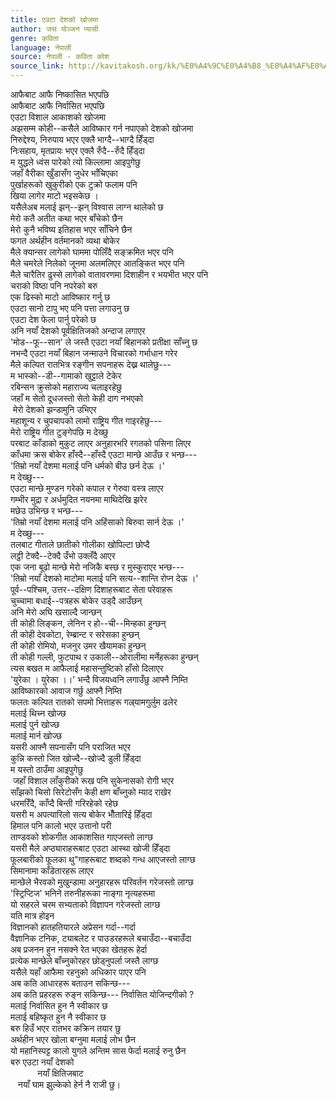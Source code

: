 ```yaml
---
title: एउटा देशको खोजमा
author: जस योञ्जन प्यासी
genre: कविता
language: नेपाली
source: नेपाली - कविता कोश
source_link: http://kavitakosh.org/kk/%E0%A4%9C%E0%A4%B8_%E0%A4%AF%E0%A5%8B%E0%A4%9E%E0%A5%8D%E0%A4%9C%E0%A4%A8_%E0%A4%AA%E0%A5%8D%E0%A4%AF%E0%A4%BE%E0%A4%B8%E0%A5%80
---
```


आफैबाट आफै निष्कासित भएपछि  
आफैबाट आफै निर्वासित भएपछि  
एउटा विशाल आकाशको खोजमा  
अझसम्म कोही--कसैले आविष्कार गर्न नपाएको देशको खोजमा  
निरुद्देश्य, निरुपाय भएर एक्लै भाग्दै--भाग्दै हिँड्दा  
निःसहाय, मृतप्रायः भएर एक्लै रुँदै--रुँदै हिँड्दा  
म युद्धले ध्वंस पारेको त्यो किल्लामा आइपुगेछु  
जहाँ वैरीका खुँडासँग जुधेर भाँचिएका  
पुर्खाहरूको खुकुरीको एक टुक्रो फलाम पनि  
खिया लागेर माटो भइसकेछ ।  
यसैलेअब मलाई झन्--झन् विश्वास लाग्न थालेको छ  
मेरो कतै अतीत कथा भएर बाँचेको छैन  
मेरो कुनै भविष्य इतिहास भएर साँचिने छैन  
फगत अर्थहीन वर्तमानको व्यथा बोकेर  
मैले क्यान्सर लागेको घाममा पोलिँदै सङ्क्रमित भएर पनि  
मैले चमरेले निलेको जूनमा अलमलिएर आतङ्कित भएर पनि  
मैले चारैतिर ढुस्से लागेको वातावरणमा दिशाहीन र भयभीत भएर पनि  
चराको विष्ठा पनि नपरेको बरु  
एक ढिस्को माटो आविष्कार गर्नु छ  
एउटा सानो टापु भए पनि पत्ता लगाउनु छ  
एउटा देश फेला पार्नु परेको छ  
अनि नयाँ देशको पूर्वक्षितिजको अन्दाज लगाएर  
'मोड--फू--सान' ले जस्तै एउटा नयाँ बिहानको प्रतीक्षा साँच्नु छ  
नभन्दै एउटा नयाँ बिहान जन्माउने विचारको गर्भाधान गरेर  
मैले कल्पित रातभित्र रङ्गीन सपनाहरू देख्न थालेछु---  
म भास्को--डी--गामाको खुट्टाले टेकेर  
रबिन्सन क्रुसोको महाराज्य चलाइरहेछु  
जहाँ म सेतो दूधजस्तो सेतो केही दाग नभएको  
 मेरो देशको झन्डामुनि उभिएर  
महाशून्य र चुपचापको लामो राष्ट्रिय गीत गाइरहेछु---  
मेरो राष्ट्रिय गीत टुङ्गेपछि म देख्छु  
परबाट काँडाको मुकुट लाएर अनुहारभरि रगतको पसिना लिएर  
काँधमा क्रस बोकेर हाँस्दै--हाँस्दै एउटा मान्छे आउँछ र भन्छ---  
'तिम्रो नयाँ देशमा मलाई पनि धर्मको बीउ छर्न देऊ ।'  
म देख्छु---  
एउटा मान्छे मुण्डन गरेको कपाल र गेरुवा वस्त्र लाएर  
गम्भीर मुद्रा र अर्धमुदित नयनमा माथिदेखि झरेर  
मछेउ उभिन्छ र भन्छ---  
'तिम्रो नयाँ देशमा मलाई पनि अहिंसाको बिरुवा सार्न देऊ ।'  
म देख्छु---  
तलबाट गीताले छातीको गोलीका खोपिल्टा छोप्दै  
लट्ठी टेक्दै--टेक्दै उँभो उक्लँदै आएर  
एक जना बूढो मान्छे मेरो नजिकै बस्छ र मुस्कुराएर भन्छ---  
'तिम्रो नयाँ देशको माटोमा मलाई पनि सत्य--शान्ति रोप्न देऊ ।'  
पूर्व--पश्चिम, उत्तर--दक्षिण दिशाहरूबाट सेता परेवाहरू  
चुच्चामा बधाई--पत्रहरू बोकेर उड्दै आउँछन्  
अनि मेरो अघि खसाल्दै जान्छन्  
ती कोही लिङ्कन, लेनिन र हो--ची--मिन्हका हुन्छन्  
ती कोही देवकोटा, रेम्ब्रान्ट र सरेसका हुन्छन्  
ती कोही रोमियो, मजनुर उमर खैयामका हुन्छन्  
ती कोही गल्ली, फुटपाथ र उकाली--ओरालीमा मर्नेहरूका हुन्छन्  
त्यस बखत म आफैलाई महासन्तुष्टिको हाँसो दिलाएर  
'युरेका । युरेका ।।' भन्दै विजयध्वनि लगाउँछु आफ्नै निम्ति  
आविष्कारको आवाज गर्छु आफ्नै निम्ति  
फलतः कल्पित रातको सपमो भित्ताहरू गल्र्यामगुर्लुम ढलेर  
मलाई थिच्न खोज्छ  
मलाई पुर्न खोज्छ  
मलाई मार्न खोज्छ  
यसरी आफ्नै सपनासँग पनि पराजित भएर  
कुन्नि कस्तो जित खोज्दै--खोज्दै डुली हिँड्दा  
म यस्तो ठाउँमा आइपुगेछु  
 जहाँ विशाल लाँकुरीको रूख पनि सुकेनासको रोगी भएर  
साँझको चिसो सिरेटोसँग केही क्षण बाँच्नुको म्याद राखेर  
धरमरिँदै, काँप्दै बिन्ती गरिरहेको रहेछ  
यसरी म अपत्यारिलो सत्य बोकेर भौँतारिई हिँड्दा  
हिमाल पनि कालो भएर उत्तानो परी  
ताण्डवको शोकगीत आकाशसित गाएजस्तो लाग्छ  
यसरी मैले अप्ठ्याराहरूबाट एउटा आस्था खोजी हिँड्दा  
फूलबारीको फूलका थु"गाहरूबाट शब्दको गन्ध आएजस्तो लाग्छ  
सिमानामा काँडेतारहरू लाएर  
मान्छेले भैरवको मुखुन्डामा अनुहारहरू परिवर्तन गरेजस्तो लाग्छ  
'स्ट्रिप्टिज' भनिने तरुनीहरूका नाङ्गा नृत्यहरूमा  
यो सहरले चरम सभ्यताको विज्ञापन गरेजस्तो लाग्छ  
यति मात्र होइन  
विज्ञानको हातहतियारले अप्रेसन गर्दा--गर्दा  
वैज्ञानिक टनिक, ट्याबलेट र पाउडरहरूले बचाउँदा--बचाउँदा  
अब प्रजनन हुन नसक्ने रेत भएका खेतहरू हेर्दा  
प्रत्येक मान्छेले बाँच्नुकोरहर छोड्नुपर्ला जस्तै लाग्छ  
यसैले यहाँ आफैमा रहनुको अधिकार पाएर पनि  
अब कति आधारहरू बताउन सकिन्छ---  
अब कति प्रहरहरू रुङ्न सकिन्छ--- निर्वासित योजिन्दगीको ?  
मलाई निर्वासित हुन नै स्वीकार छ  
मलाई बहिष्कृत हुन नै स्वीकार छ  
बरु हिउँ भएर रातभर कक्रिन तयार छु  
अर्थहीन भएर खोला बग्नुमा मलाई लोभ छैन  
यो महानिस्पट्ट कालो युगले अन्तिम सास फेर्दा मलाई रुनु छैन  
बरु एउटा नयाँ देशको  
           नयाँ क्षितिजबाट  
   नयाँ घाम झुल्केको हेर्न नै राजी छु।
